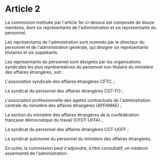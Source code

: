 # Article 2

La commission instituée par l'article 1er ci-dessus est composée de douze membres, dont six représentants de l'administration et six représentants du personnel.

Les représentants de l'admnistration sont nommés par le directeur du personnel et de l'administration générale, qui désigne six représentants titulaires et six suppléants.

Les représentants du personnel sont désignés par les organisations syndicales les plus représentatives du personnel non titulaire du ministère des affaires étrangères, soit :

L'association syndicale des affaires étrangères CFTC. ;

Le syndicat du personnel des affaires étrangères CGT-FO ;

L'association professionnelle des agetns contractuels de l'administration centrale du ministère des affaires étrangères (APFAMAE) ;

La section du ministère des affaires étrangères de la confédération française démocratique du travail (CFDT-UFFA) ;

Le syndicat du personnel des affaires étrangères CGT-UGFF ;

Le syndicat autonome du personnel du ministère des affaires étrangères.

En outre, la commission peut s'adjoindre, à titre consultatif, un médecin assermenté de l'administration.
